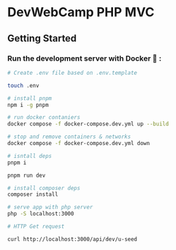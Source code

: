 # DevWebCamp PHP MVC

## Getting Started

### Run the development server with Docker 🐳 :

```bash
# Create .env file based on .env.template

touch .env
```

```bash
# install pnpm
npm i -g pnpm

# run docker contaniers
docker compose -f docker-compose.dev.yml up --build

# stop and remove containers & networks
docker compose -f docker-compose.dev.yml down
```

```bash
# isntall deps
pnpm i

pnpm run dev

# install composer deps
composer install

# serve app with php server
php -S localhost:3000

```

```bash
# HTTP Get request

curl http://localhost:3000/api/dev/u-seed
```
